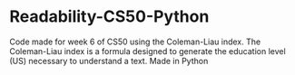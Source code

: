 # Readability-CS50-Python
Code made for week 6 of CS50 using the Coleman-Liau index. The Coleman-Liau index is a formula designed to generate the education level (US) necessary to understand a text. Made in Python
